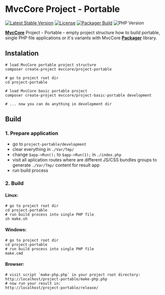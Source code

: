 # MvcCore Project - Portable

[![Latest Stable Version](https://img.shields.io/badge/Stable-v3.2.0-brightgreen.svg?style=plastic)](https://github.com/mvccore/project-portable/releases)
[![License](https://img.shields.io/badge/Licence-BSD-brightgreen.svg?style=plastic)](https://mvccore.github.io/docs/mvccore/3.0.0/LICENCE.md)
[![Packager Build](https://img.shields.io/badge/Packager%20Build-passing-brightgreen.svg?style=plastic)](https://github.com/mvccore/packager)
![PHP Version](https://img.shields.io/badge/PHP->=5.3-brightgreen.svg?style=plastic)

[**MvcCore**](https://github.com/mvccore/mvccore)  Project - Portable - empty project structure how to build portable, single PHP file applications or it's variants with MvcCore [**Packager**](https://github.com/mvccore/packager) library.

## Instalation
```shell
# load MvcCore portable project structure
composer create-project mvccore/project-portable

# go to project root dir
cd project-portable

# load MvcCore basic portable project
composer create-project mvccore/project-basic-portable development

# ... now you can do anything in development dir
```

## Build

### 1. Prepare application
- go to `project-portable/development`
- clear everything in `./Var/Tmp/`
- change `$app->Run();` to `$app->Run(1);` in `./index.php`
- visit all aplication routes where are different JS/CSS bundles 
  groups to generate `./Var/Tmp/` content for result app
- run build process

### 2. Build

#### Linux:
```shell
# go to project root dir
cd project-portable
# run build process into single PHP file
sh make.sh
```

#### Windows:
```shell
# go to project root dir
cd project-portable
# run build process into single PHP file
make.cmd
```

#### Browser:
```shell
# visit script `make-php.php` in your project root directory:
http://localhost/project-portable/make-php.php
# now run your result in:
http://localhost/project-portable/release/
```
